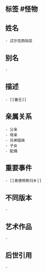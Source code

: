 ## 标签  #怪物
## 姓名
	- 忒尔克西珀亚
## 别名
	-
## 描述
	- [[塞壬]]
## 亲属关系
	- 父亲
	- 母亲
	- 兄弟姐妹
	- 子女
	- 配偶
## 重要事件
	- [[奥德修斯归乡]]
## 不同版本
	-
## 艺术作品
	-
## 后世引用
	-
